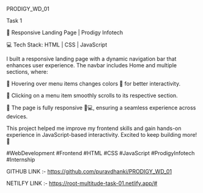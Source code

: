 PRODIGY_WD_01 



Task 1 



🚀 Responsive Landing Page | Prodigy Infotech



 💻 Tech Stack: HTML | CSS | JavaScript



I built a responsive landing page with a dynamic navigation bar that enhances user experience. The navbar includes Home and multiple sections, where:

🔹 Hovering over menu items changes colors 🎨 for better interactivity.

 🔹 Clicking on a menu item smoothly scrolls to its respective section.

 🔹 The page is fully responsive 📱💻, ensuring a seamless experience across devices.



This project helped me improve my frontend skills and gain hands-on experience in JavaScript-based interactivity. Excited to keep building more! 🚀



#WebDevelopment #Frontend #HTML #CSS #JavaScript #ProdigyInfotech #Internship



GITHUB LINK :- https://github.com/puravdhanki/PRODIGY_WD_01

NETILFY LINK :- https://root-multitude-task-01.netlify.app/# 
